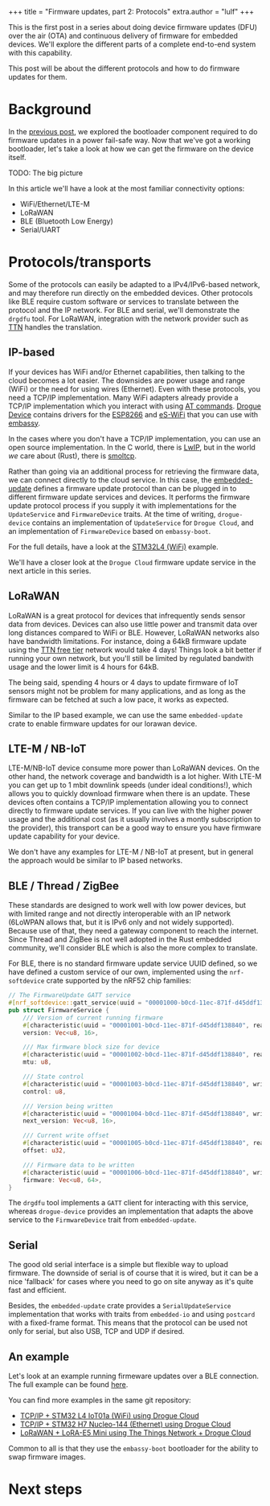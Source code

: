 +++
title = "Firmware updates, part 2: Protocols"
extra.author = "lulf"
+++

This is the first post in a series about doing device firmware updates (DFU) over the air (OTA) and continuous delivery of firmware for embedded devices. We'll explore the different parts of a complete end-to-end system with this capability.

This post will be about the different protocols and how to do firmware updates for them.

<!-- more -->

# Background

In the [previous post](https://blog.drogue.io/firmware-updates-part-1/), we explored the bootloader component required to do firmware updates in a power fail-safe way. Now that we've got a working bootloader, let's take a look at how we can get the firmware on the device itself.

TODO: The big picture

In this article we'll have a look at the most familiar connectivity options:

* WiFi/Ethernet/LTE-M
* LoRaWAN
* BLE (Bluetooth Low Energy)
* Serial/UART

# Protocols/transports

Some of the protocols can easily be adapted to a IPv4/IPv6-based network, and may therefore run directly on the embedded devices. Other protocols like BLE require custom software or services to translate between the protocol and the IP network. For BLE and serial, we'll demonstrate the `drgdfu` tool. For LoRaWAN, integration with the network provider such as [TTN](https://www.thethingsnetwork.org/) handles the translation.

## IP-based

If your devices has WiFi and/or Ethernet capabilities, then talking to the cloud becomes a lot easier. The downsides are power usage and range (WiFi) or the need for using wires (Ethernet). Even with these protocols, you need a TCP/IP implementation. Many WiFi adapters already provide a TCP/IP implementation which you interact with using [AT commands](https://www.espressif.com/sites/default/files/documentation/4b-esp8266_at_command_examples_en.pdf). [Drogue Device](https://github.com/drogue-iot/drogue-device) contains drivers for the [ESP8266](https://en.wikipedia.org/wiki/ESP8266) and [eS-WiFi](https://www.inventeksys.com/es-wifi-support/) that you can use with [embassy](https://embassy.dev/). 

In the cases where you don't have a TCP/IP implementation, you can use an open source implementation. In the C world, there is [LwIP](https://savannah.nongnu.org/projects/lwip/), but in the world _we_ care about (Rust), there is [smoltcp](https://github.com/smoltcp-rs/smoltcp). 

Rather than going via an additional process for retrieving the firmware data, we can connect directly to the cloud service. In this case, the [embedded-update](https://crates.io/crates/embedded-update) defines a firmware update protocol than can be plugged in to different firmware update services and devices. It performs the firmware update protocol process if you supply it with implementations for the `UpdateService` and `FirmwareDevice` traits. At the time of writing, `drogue-device` contains an implementation of `UpdateService` for `Drogue Cloud`, and an implementation of `FirmwareDevice` based on `embassy-boot`.

For the full details, have a look at the [STM32L4 (WiFi)](https://github.com/drogue-iot/drogue-device/tree/main/examples/stm32l4/iot01a/wifi) example.

We'll have a closer look at the `Drogue Cloud` firmware update service in the next article in this series.

## LoRaWAN

LoRaWAN is a great protocol for devices that infrequently sends sensor data from devices. Devices can also use little power and transmit data over long distances compared to WiFi or BLE. However, LoRaWAN networks also have bandwidth limitations. For instance, doing a 64kB firmware update using the [TTN free tier](https://www.thethingsnetwork.org/) network would take 4 days! Things look a bit better if running your own network, but you'll still be limited by regulated bandwith usage and the lower limit is 4 hours for 64kB.

The being said, spending 4 hours or 4 days to update firmware of IoT sensors might not be problem for many applications, and as long as the firmware can be fetched at such a low pace, it works as expected.

Similar to the IP based example, we can use the same `embedded-update` crate to enable firmware updates for our lorawan device.

## LTE-M / NB-IoT

LTE-M/NB-IoT device consume more power than LoRaWAN devices. On the other hand, the network coverage and bandwidth is a lot higher. With LTE-M you can get up to 1 mbit downlink speeds (under ideal conditions!), which allows you to quickly download firmware when there is an update. These devices often contains a TCP/IP implementation allowing you to connect directly to firmware update services. If you can live with the higher power usage and the additional cost (as it usually involves a montly subscription to the provider), this transport can be a good way to ensure you have firmware update capability for your device.

We don't have any examples for LTE-M / NB-IoT at present, but in general the approach would be similar to IP based networks.

## BLE / Thread / ZigBee

These standards are designed to work well with low power devices, but with limited range and not directly interoperable with an IP network (6LoWPAN allows that, but it is IPv6 only and not widely supported). Because use of that, they need a gateway component to reach the internet. Since Thread and ZigBee is not well adopted in the Rust embedded community, we'll consider BLE which is also the more complex to translate.

For BLE, there is no standard firmware update service UUID defined, so we have defined a custom service of our own, implemented using the `nrf-softdevice` crate supported by the nRF52 chip families:

```rust
// The FirmwareUpdate GATT service
#[nrf_softdevice::gatt_service(uuid = "00001000-b0cd-11ec-871f-d45ddf138840")]
pub struct FirmwareService {
    /// Version of current running firmware
    #[characteristic(uuid = "00001001-b0cd-11ec-871f-d45ddf138840", read)]
    version: Vec<u8, 16>,

    /// Max firmware block size for device
    #[characteristic(uuid = "00001002-b0cd-11ec-871f-d45ddf138840", read)]
    mtu: u8,

    /// State control
    #[characteristic(uuid = "00001003-b0cd-11ec-871f-d45ddf138840", write)]
    control: u8,

    /// Version being written
    #[characteristic(uuid = "00001004-b0cd-11ec-871f-d45ddf138840", write, read)]
    next_version: Vec<u8, 16>,

    /// Current write offset
    #[characteristic(uuid = "00001005-b0cd-11ec-871f-d45ddf138840", read)]
    offset: u32,

    /// Firmware data to be written
    #[characteristic(uuid = "00001006-b0cd-11ec-871f-d45ddf138840", write)]
    firmware: Vec<u8, 64>,
}
```

The `drgdfu` tool implements a `GATT` client for interacting with this service, whereas `drogue-device` provides an implementation that adapts the above service to the `FirmwareDevice` trait from `embedded-update`.

## Serial

The good old serial interface is a simple but flexible way to upload firmware. The downside of serial is of course that it is wired, but it can be a nice 'fallback' for cases where you need to go on site anyway as it's quite fast and efficient.

Besides, the `embedded-update` crate provides a `SerialUpdateService` implementation that works with traits from `embedded-io` and using `postcard` with a fixed-frame format. This means that the protocol can be used not only for serial, but also USB, TCP and UDP if desired. 

## An example

Let's look at an example running firmeware updates over a BLE connection. The full example can be found [here](https://github.com/drogue-iot/drogue-device/tree/main/examples/nrf52/microbit/ble).

You can find more examples in the same git repository:

* [TCP/IP + STM32 L4 IoT01a (WiFi) using Drogue Cloud]()
* [TCP/IP + STM32 H7 Nucleo-144 (Ethernet) using Drogue Cloud]()
* [LoRaWAN + LoRA-E5 Mini using The Things Network + Drogue Cloud]()

Common to all is that they use the `embassy-boot` bootloader for the ability to swap firmware images.

# Next steps
